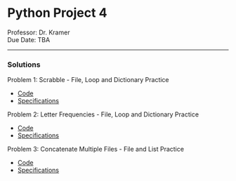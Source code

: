 # Python Project 4

Professor: Dr. Kramer \
Due Date: TBA 

---

### Solutions

Problem 1: Scrabble - File, Loop and Dictionary Practice 

- [Code](badrchoubai_02_04__01.py)
- [Specifications](specifications/problem_one.specs.md)

Problem 2: Letter Frequencies - File, Loop and Dictionary Practice 

- [Code](badrchoubai_02_04__02.py)
- [Specifications](specifications/problem_two.specs.md)

Problem 3: Concatenate Multiple Files - File and List Practice

- [Code](badrchoubai_02_04__03.py)
- [Specifications](specifications/problem_three.specs.md)
